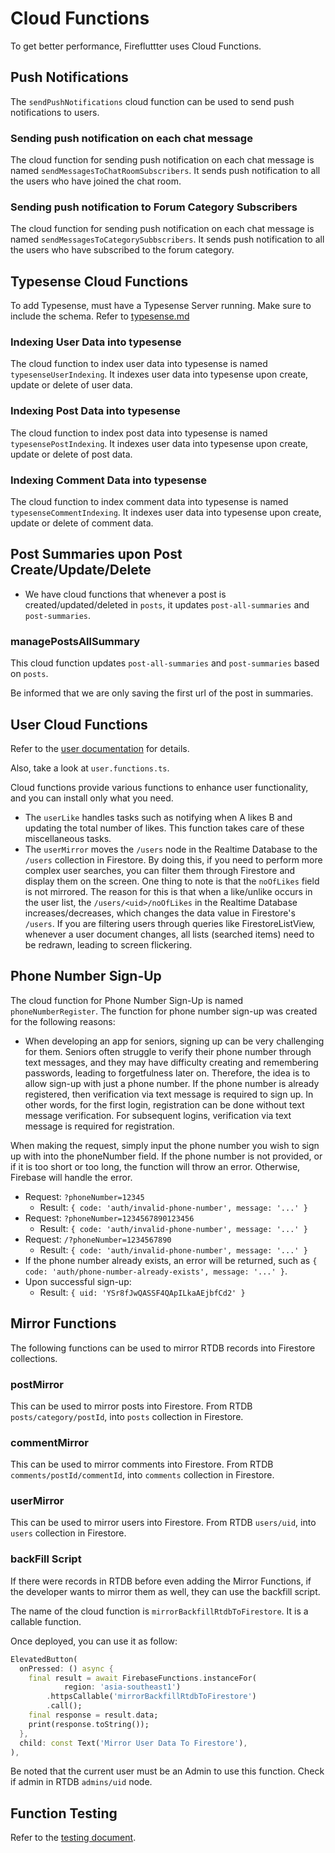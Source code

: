 # Cloud Functions

To get better performance, Firefluttter uses Cloud Functions.

## Push Notifications

The `sendPushNotifications` cloud function can be used to send push notifications to users.

### Sending push notification on each chat message

The cloud function for sending push notification on each chat message is named `sendMessagesToChatRoomSubscribers`. It sends push notification to all the users who have joined the chat room.

### Sending push notification to Forum Category Subscribers

The cloud function for sending push notification on each chat message is named `sendMessagesToCategorySubbscribers`. It sends push notification to all the users who have subscribed to the forum category.

## Typesense Cloud Functions

To add Typesense, must have a Typesense Server running. Make sure to include the schema. Refer to [typesense.md](typesense.md#schema)

### Indexing User Data into typesense

The cloud function to index user data into typesense is named `typesenseUserIndexing`. It indexes user data into typesense upon create, update or delete of user data.

### Indexing Post Data into typesense

The cloud function to index post data into typesense is named `typesensePostIndexing`. It indexes user data into typesense upon create, update or delete of post data.

### Indexing Comment Data into typesense

The cloud function to index comment data into typesense is named `typesenseCommentIndexing`. It indexes user data into typesense upon create, update or delete of comment data.

## Post Summaries upon Post Create/Update/Delete

- We have cloud functions that whenever a post is created/updated/deleted in `posts`, it updates `post-all-summaries` and `post-summaries`.

### managePostsAllSummary

This cloud function updates `post-all-summaries` and `post-summaries` based on `posts`.

Be informed that we are only saving the first url of the post in summaries.

## User Cloud Functions

Refer to the [user documentation](user.md) for details.

Also, take a look at `user.functions.ts`.

Cloud functions provide various functions to enhance user functionality, and you can install only what you need.

- The `userLike` handles tasks such as notifying when A likes B and updating the total number of likes. This function takes care of these miscellaneous tasks.
- The `userMirror` moves the `/users` node in the Realtime Database to the `/users` collection in Firestore. By doing this, if you need to perform more complex user searches, you can filter them through Firestore and display them on the screen. One thing to note is that the `noOfLikes` field is not mirrored. The reason for this is that when a like/unlike occurs in the user list, the `/users/<uid>/noOfLikes` in the Realtime Database increases/decreases, which changes the data value in Firestore's `/users`. If you are filtering users through queries like FirestoreListView, whenever a user document changes, all lists (searched items) need to be redrawn, leading to screen flickering.

## Phone Number Sign-Up

The cloud function for Phone Number Sign-Up is named `phoneNumberRegister`. The function for phone number sign-up was created for the following reasons:

- When developing an app for seniors, signing up can be very challenging for them. Seniors often struggle to verify their phone number through text messages, and they may have difficulty creating and remembering passwords, leading to forgetfulness later on. Therefore, the idea is to allow sign-up with just a phone number. If the phone number is already registered, then verification via text message is required to sign up. In other words, for the first login, registration can be done without text message verification. For subsequent logins, verification via text message is required for registration.

When making the request, simply input the phone number you wish to sign up with into the phoneNumber field. If the phone number is not provided, or if it is too short or too long, the function will throw an error. Otherwise, Firebase will handle the error.

- Request: `?phoneNumber=12345`
    - Result: `{ code: 'auth/invalid-phone-number', message: '...' }`
- Request: `?phoneNumber=1234567890123456`
    - Result: `{ code: 'auth/invalid-phone-number', message: '...' }`
- Request: `/?phoneNumber=1234567890`
    - Result: `{ code: 'auth/invalid-phone-number', message: '...' }`
- If the phone number already exists, an error will be returned, such as `{ code: 'auth/phone-number-already-exists', message: '...' }`.
- Upon successful sign-up:
    - Result: `{ uid: 'YSr8fJwQASSF4QApILkaAEjbfCd2' }`

## Mirror Functions

The following functions can be used to mirror RTDB records into Firestore collections.

### postMirror

This can be used to mirror posts into Firestore. From RTDB `posts/category/postId`, into `posts` collection in Firestore.

### commentMirror

This can be used to mirror comments into Firestore. From RTDB `comments/postId/commentId`, into `comments` collection in Firestore.

### userMirror

This can be used to mirror users into Firestore. From RTDB `users/uid`, into `users` collection in Firestore.

### backFill Script

If there were records in RTDB before even adding the Mirror Functions, if the developer wants to mirror them as well, they can use the backfill script.

The name of the cloud function is `mirrorBackfillRtdbToFirestore`. It is a callable function.

Once deployed, you can use it as follow:

```dart
ElevatedButton(
  onPressed: () async {
    final result = await FirebaseFunctions.instanceFor(
            region: 'asia-southeast1')
        .httpsCallable('mirrorBackfillRtdbToFirestore')
        .call();
    final response = result.data;
    print(response.toString());
  },
  child: const Text('Mirror User Data To Firestore'),
),
```

Be noted that the current user must be an Admin to use this function. Check if admin in RTDB `admins/uid` node.

## Function Testing

Refer to the [testing document](./test.md).
